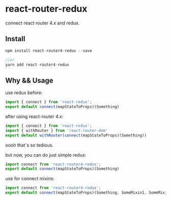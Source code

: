 # react-router-redux
connect react router 4.x and redux.

## Install

```JavaScript
npm install react-router4-redux --save

//or 
yarn add react-router4-redux
```

## Why && Usage

use redux before:

```JavaScript
import { connect } from 'react-redux';
export default connect(mapStateToProps)(Something)
```

after using react-router 4.x:

```JavaScript
import { connect } from 'react-redux';
import { withRouter } from 'react-router-dom'
export default withRouter(connect(mapStateToProps)(Something))
```

oooh that`s so tedious.

but now, you can do just simple redux:

```JavaScript
import connect from 'react-router4-redux';
export default connect(mapStateToProps)(Something)
```

use for connect mixins:

```JavaScript
import connect from 'react-router4-redux';
export default connect(mapStateToProps)(Something, SomeMixin1, SomeMixin2, SomeMixin3 /*, ....mixins*/)
```
